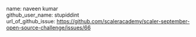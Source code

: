 name: naveen kumar  
github_user_name: stupiddint  
url_of_github_issue: https://github.com/scaleracademy/scaler-september-open-source-challenge/issues/66   
